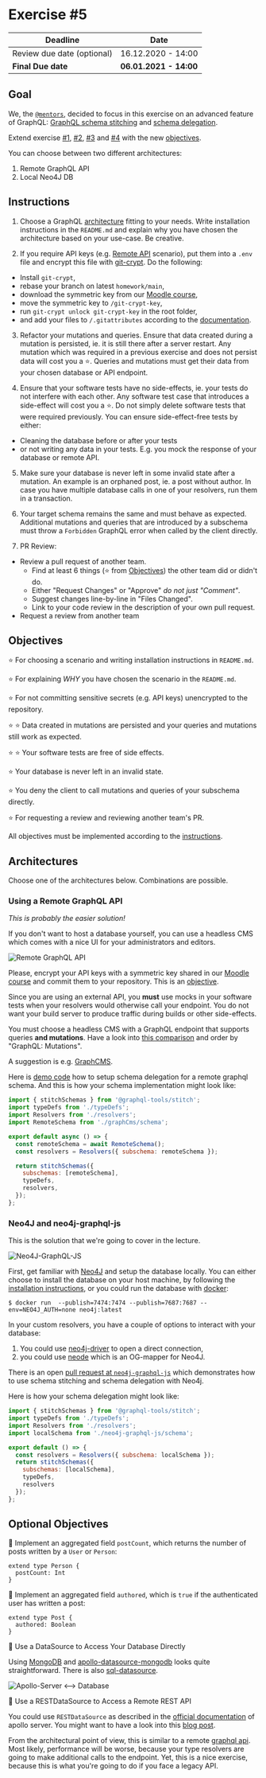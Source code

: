 # Exercise #5

| Deadline                   | Date                   |
| -------------------------- | ---------------------- |
| Review due date (optional) | 16.12.2020 - 14:00     |
| **Final Due date**         | **06.01.2021 - 14:00** |

## Goal

We, the [`@mentors`](https://github.com/orgs/Systems-Development-and-Frameworks/teams/mentors), decided to focus in this exercise on an advanced feature of GraphQL: [GraphQL
schema stitching](https://www.graphql-tools.com/docs/stitch-combining-schemas)
and [schema delegation](https://www.graphql-tools.com/docs/schema-delegation/#delegatetoschema).

Extend exercise [#1](../1), [#2](../2), [#3](../3) and [#4](../4) with the new
[objectives](#objectives).

You can choose between two different architectures:
1. Remote GraphQL API
2. Local Neo4J DB

## Instructions

1. Choose a GraphQL [architecture](#architectures) fitting to your needs. Write
installation instructions in the `README.md` and explain why you have chosen the
architecture based on your use-case. Be creative.

2. If you require API keys (e.g. [Remote API](#using-a-remote-graphqlrest-api)
scenario), put them into a `.env` file and encrypt this file with [git-crypt](https://github.com/AGWA/git-crypt).
Do the following:
  * Install `git-crypt`,
  * rebase your branch on latest `homework/main`,
  * download the symmetric key from our [Moodle course](https://moodle.htw-berlin.de/course/view.php?id=29222),
  * move the symmetric key to `/git-crypt-key`,
  * run `git-crypt unlock git-crypt-key` in the root folder,
  * and add your files to `/.gitattributes` according to the [documentation](https://github.com/AGWA/git-crypt#using-git-crypt).

3. Refactor your mutations and queries. Ensure that data created during a
mutation is persisted, ie. it is still there after a server restart. Any
mutation which was required in a previous exercise and does not persist data
will cost you a :star:. Queries and mutations must get their data from your
chosen database or API endpoint.

4. Ensure that your software tests have no side-effects, ie. your tests do not
interfere with each other. Any software test case that introduces a side-effect
will cost you a :star:. Do not simply delete software tests that were required
previously. You can ensure side-effect-free tests by either:
  * Cleaning the database before or after your tests
  * or not writing any data in your tests. E.g. you mock the response of your
database or remote API.

5. Make sure your database is never left in some invalid state after a mutation.
An example is an orphaned post, ie. a post without author. In case you have
multiple database calls in one of your resolvers, run them in a transaction.

6. Your target schema remains the same and must behave as expected. Additional
mutations and queries that are introduced by a subschema must throw a
`Forbidden` GraphQL error when called by the client directly.

7. PR Review:
  * Review a pull request of another team.
    * Find at least 6 things (:star: from [Objectives](#objectives)) the other
    team did or didn't do.
    * Either "Request Changes" or "Approve" *do not just "Comment"*.
    * Suggest changes line-by-line in "Files Changed".
    * Link to your code review in the description of your own pull request.
  * Request a review from another team

## Objectives

:star: For choosing a scenario and writing installation instructions in `README.md`.

:star: For explaining *WHY* you have chosen the scenario in the `README.md`.

:star: For not committing sensitive secrets (e.g. API keys) unencrypted to the
repository.

:star: :star: Data created in mutations are persisted and your queries
and mutations still work as expected.

:star: :star: Your software tests are free of side effects.

:star: Your database is never left in an invalid state.

:star: You deny the client to call mutations and queries of your subschema
directly.

:star: For requesting a review and reviewing another team's PR.

All objectives must be implemented according to the [instructions](#instructions).

## Architectures

Choose one of the architectures below. Combinations are possible.

### Using a Remote GraphQL API

*This is probably the easier solution!*

If you don't want to host a database yourself, you can use a headless CMS which
comes with a nice UI for your administrators and editors.

![Remote GraphQL API](../../.github/img/scenario2.png)

Please, encrypt your API keys with a symmetric key shared in our [Moodle course](https://moodle.htw-berlin.de/course/view.php?id=29222) and commit them to your repository. This is an [objective](#objectives).

Since you are using an external API, you **must** use mocks in your software
tests when your resolvers would otherwise call your endpoint. You do not want
your build server to produce traffic during builds or other side-effects.

You must choose a headless CMS with a GraphQL endpoint that supports queries
**and mutations**. Have a look into [this comparison](https://cms-comparison.io/#/list)
and order by "GraphQL: Mutations".

A suggestion is e.g. [GraphCMS](https://graphcms.com/).

Here is [demo code](https://github.com/Systems-Development-and-Frameworks/homework/tree/demo/demo)
how to setup schema delegation for a remote graphql schema. And this is how your
schema implementation might look like:

```js
import { stitchSchemas } from '@graphql-tools/stitch';
import typeDefs from './typeDefs';
import Resolvers from './resolvers';
import RemoteSchema from './graphCms/schema';

export default async () => {
  const remoteSchema = await RemoteSchema();
  const resolvers = Resolvers({ subschema: remoteSchema });

  return stitchSchemas({
    subschemas: [remoteSchema],
    typeDefs,
    resolvers,
  });
};
```

### Neo4J and neo4j-graphql-js

This is the solution that we're going to cover in the lecture.

![Neo4J-GraphQL-JS](../../.github/img/scenario3.png)

First, get familiar with [Neo4J](https://neo4j.com/) and setup the database
locally. You can either choose to install the database on your host machine, by
following the [installation instructions](https://neo4j.com/docs/operations-manual/current/installation/),
or you could run the database with [docker](https://www.docker.com/):

```
$ docker run  --publish=7474:7474 --publish=7687:7687 --env=NEO4J_AUTH=none neo4j:latest
```

In your custom resolvers, you have a couple of options to interact with your
database:
1. You could use [neo4j-driver](https://github.com/neo4j/neo4j-javascript-driver)
to open a direct connection,
2. you could use [neode](https://github.com/adam-cowley/neode) which is an
OG-mapper for Neo4J.

There is an open [pull request at `neo4j-graphql-js`](https://github.com/neo4j-graphql/neo4j-graphql-js/pull/550) which demonstrates how to use schema stitching and schema delegation with
Neo4j.

Here is how your schema delegation might look like:

```js
import { stitchSchemas } from '@graphql-tools/stitch';
import typeDefs from './typeDefs';
import Resolvers from './resolvers';
import localSchema from './neo4j-graphql-js/schema';

export default () => {
  const resolvers = Resolvers({ subschema: localSchema });
  return stitchSchemas({
    subschemas: [localSchema],
    typeDefs,
    resolvers
  });
};
```


## Optional Objectives

:rocket: Implement an aggregated field `postCount`, which returns the number of
posts written by a `User` or `Person`:
```gql
extend type Person {
  postCount: Int
}
```

:rocket: Implement an aggregated field `authored`, which is `true` if the
authenticated user has written a post:
```gql
extend type Post {
  authored: Boolean
}
```

:rocket: Use a DataSource to Access Your Database Directly

Using [MongoDB](https://www.mongodb.com/) and [apollo-datasource-mongodb](https://github.com/GraphQLGuide/apollo-datasource-mongodb) looks quite straightforward. There is also [sql-datasource](https://github.com/cvburgess/SQLDataSource).

![Apollo-Server <--> Database](../../.github/img/scenario1.png)

:rocket: Use a RESTDataSource to Access a Remote REST API

You could use `RESTDataSource` as described in the [official documentation](https://www.apollographql.com/docs/apollo-server/data/data-sources/#rest-data-source)
of apollo server. You might want to have a look into this [blog post](https://graphql.org/blog/rest-api-graphql-wrapper/).

From the architectural point of view, this is similar to a remote [graphql api](#using-a-remote-graphql-api).
Most likely, performance will be worse, because your type resolvers are going to
make additional calls to the endpoint. Yet, this is a nice exercise, because
this is what you're going to do if you face a legacy API.
